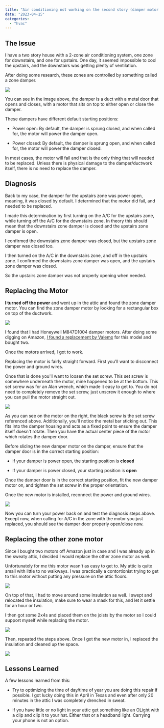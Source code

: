 ```yaml
---
title: "Air conditioning not working on the second story (damper motor failure)"
date: "2023-04-15"
categories: 
  - "hvac"
---
```


## The Issue

I have a two story house with a 2-zone air conditioning system, one zone for downstairs, and one for upstairs. One day, it seemed impossible to cool the upstairs, and the downstairs was getting plenty of ventilation.

After doing some research, these zones are controlled by something called a zone damper.

![](images/51RRvIaXq1L.jpg)

You can see in the image above, the damper is a duct with a metal door that opens and closes, with a motor that sits on top to either open or close the damper.

These dampers have different default starting positions:

- Power open: By default, the damper is sprung closed, and when called for, the motor will power the damper open.

- Power closed: By default, the damper is sprung open, and when called for, the motor will power the damper closed.

In most cases, the motor will fail and that is the only thing that will needed to be replaced. Unless there is physical damage to the damper/ductwork itself, there is no need to replace the damper.

## Diagnosis

Back to my case, the damper for the upstairs zone was power open, meaning, it was closed by default. I determined that the motor did fail, and needed to be replaced.

I made this determination by first turning on the A/C for the upstairs zone, while turning off the A/C for the downstairs zone. In theory this should mean that the downstairs zone damper is closed and the upstairs zone damper is open.

I confirmed the downstairs zone damper was closed, but the upstairs zone damper was closed too.

I then turned on the A/C in the downstairs zone, and off in the upstairs zone. I confirmed the downstairs zone damper was open, and the upstairs zone damper was closed.

So the upstairs zone damper was not properly opening when needed.

## Replacing the Motor

**I turned off the power** and went up in the attic and found the zone damper motor. You can find the zone damper motor by looking for a rectangular box on top of the ductwork.

![](images/IMG_3913-1024x768.jpeg)

I found that I had Honeywell M847D1004 damper motors. After doing some digging on Amazon, [I found a replacement by Valemo](https://www.amazon.com/gp/product/B0868C89Q7) for this model and bought two.

Once the motors arrived, I got to work.

Replacing the motor is fairly straight forward. First you'll want to disconnect the power and ground wires.

Once that is done you'll want to loosen the set screw. This set screw is somewhere underneath the motor, mine happened to be at the bottom. This set screw was for an Alan wrench, which made it easy to get to. You do not need to completely remove the set screw, just unscrew it enough to where you can pull the motor straight out.

![](images/IMG_3959-768x1024.jpeg)

As you can see on the motor on the right, the black screw is the set screw referenced above. Additionally, you'll notice the metal bar sticking out. This fits into the damper housing and acts as a fixed point to ensure the damper itself doesn't rotate. Then you have the actual center piece of the motor which rotates the damper door.

Before sliding the new damper motor on the damper, ensure that the damper door is in the correct starting position:

- If your damper is power open, the starting position is **closed**

- If your damper is power closed, your starting position is **open**

Once the damper door is in the correct starting position, fit the new damper motor on, and tighten the set screw in the proper orientation.

Once the new motor is installed, reconnect the power and ground wires.

![](images/IMG_3916-768x1024.jpeg)

Now you can turn your power back on and test the diagnosis steps above. Except now, when calling for A/C in the zone with the motor you just replaced, you should see the damper door properly open/close now.

## Replacing the other zone motor

Since I bought two motors off Amazon just in case and I was already up in the sweaty attic, I decided I would replace the other zone motor as well.

Unfortunately for me this motor wasn't as easy to get to. My attic is quite small with little to no walkways. I was practically a contortionist trying to get to this motor without putting any pressure on the attic floors.

![](images/IMG_3925-1024x768.jpeg)

On top of that, I had to move around some insulation as well. I swept and relocated the insulation, make sure to wear a mask for this, and let it settle for an hour or two.

I then got some 2x4s and placed them on the joists by the motor so I could support myself while replacing the motor.

![](images/IMG_3933-1024x768.jpeg)

Then, repeated the steps above. Once I got the new motor in, I replaced the insulation and cleaned up the space.

![](images/IMG_3957-768x1024.jpeg)

## Lessons Learned

A few lessons learned from this:

- Try to optimizing the time of day/time of year you are doing this repair if possible. I got lucky doing this in April in Texas and even after only 20 minutes in the attic I was completely drenched in sweat.

- If you have little or no light in your attic get something like an [OLight](https://www.olightstore.com/baton-3-pro-small-rechargeable-flashlight.html) with a clip and clip it to your hat. Either that or a headband light. Carrying your phone is not an option.
